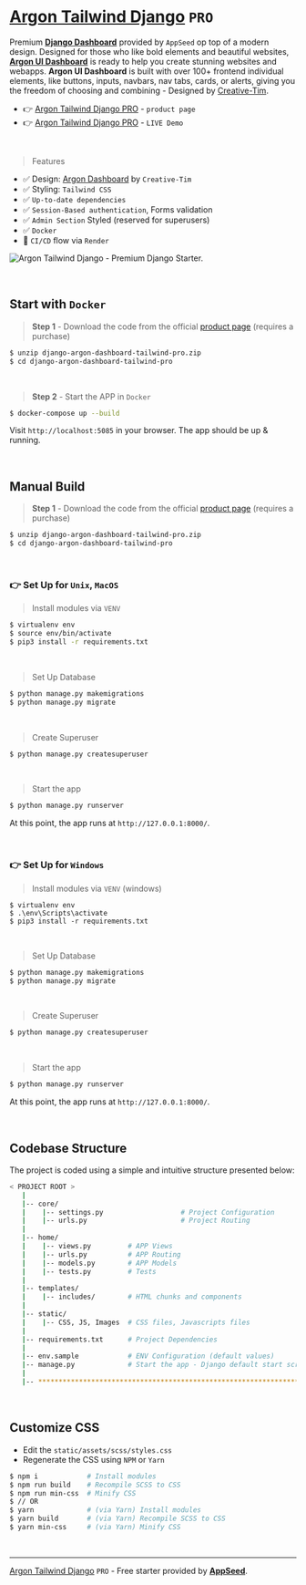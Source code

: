 # [Argon Tailwind Django](https://appseed.us/product/argon-dashboard-tailwind-pro/django/) `PRO`

Premium **[Django Dashboard](https://appseed.us/admin-dashboards/django/)** provided by `AppSeed` op top of a modern design. 
Designed for those who like bold elements and beautiful websites, **[Argon UI Dashboard](https://appseed.us/product/argon-dashboard-tailwind-pro/django/django/)** is ready to help you create stunning websites and webapps. **Argon UI Dashboard** is built with over 100+ frontend individual elements, like buttons, inputs, navbars, nav tabs, cards, or alerts, giving you the freedom of choosing and combining - Designed by [Creative-Tim](https://www.creative-tim.com/?AFFILIATE=128200).

- 👉 [Argon Tailwind Django PRO](https://appseed.us/product/argon-dashboard-tailwind-pro/django/) - `product page`
- 👉 [Argon Tailwind Django PRO](https://django-argon-tailwind-pro.onrender.com/) - `LIVE Demo`

<br />

> Features

- ✅ Design: [Argon Dashboard](https://www.creative-tim.com/product/argon-dashboard-pro-tailwind?AFFILIATE=128200) by `Creative-Tim`
- ✅ Styling: `Tailwind CSS`
- ✅ `Up-to-date dependencies`
- ✅ `Session-Based authentication`, Forms validation
- ✅ `Admin Section` Styled (reserved for superusers)
- ✅ `Docker`
- 🚀 `CI/CD` flow via `Render`


![Argon Tailwind Django - Premium Django Starter.](https://user-images.githubusercontent.com/51070104/228897490-b4b679c1-1342-41fd-badd-034e8b74570b.jpg)

<br /> 

## Start with `Docker`

> **Step 1** - Download the code from the official [product page](https://appseed.us/product/argon-dashboard-tailwind-pro/django/) (requires a purchase)

```bash
$ unzip django-argon-dashboard-tailwind-pro.zip
$ cd django-argon-dashboard-tailwind-pro
```

<br /> 

> **Step 2** - Start the APP in `Docker`

```bash
$ docker-compose up --build 
```

Visit `http://localhost:5085` in your browser. The app should be up & running.

<br />

## Manual Build

> **Step 1** - Download the code from the official [product page](https://appseed.us/product/argon-dashboard-tailwind-pro/django/) (requires a purchase)

```bash
$ unzip django-argon-dashboard-tailwind-pro.zip
$ cd django-argon-dashboard-tailwind-pro
```

<br />

### 👉 Set Up for `Unix`, `MacOS` 

> Install modules via `VENV`  

```bash
$ virtualenv env
$ source env/bin/activate
$ pip3 install -r requirements.txt
```

<br />

> Set Up Database

```bash
$ python manage.py makemigrations
$ python manage.py migrate
```

<br />

> Create Superuser

```bash
$ python manage.py createsuperuser
```

<br />

> Start the app

```bash
$ python manage.py runserver
```

At this point, the app runs at `http://127.0.0.1:8000/`. 

<br />

### 👉 Set Up for `Windows` 

> Install modules via `VENV` (windows) 

```
$ virtualenv env
$ .\env\Scripts\activate
$ pip3 install -r requirements.txt
```

<br />

> Set Up Database

```bash
$ python manage.py makemigrations
$ python manage.py migrate
```

<br />

> Create Superuser

```bash
$ python manage.py createsuperuser
```

<br />

> Start the app

```bash
$ python manage.py runserver
```

At this point, the app runs at `http://127.0.0.1:8000/`. 

<br />

## Codebase Structure

The project is coded using a simple and intuitive structure presented below:

```bash
< PROJECT ROOT >
   |
   |-- core/                            
   |    |-- settings.py                   # Project Configuration  
   |    |-- urls.py                       # Project Routing
   |
   |-- home/
   |    |-- views.py         # APP Views 
   |    |-- urls.py          # APP Routing
   |    |-- models.py        # APP Models 
   |    |-- tests.py         # Tests  
   |  
   |-- templates/
   |    |-- includes/        # HTML chunks and components   
   |
   |-- static/
   |    |-- CSS, JS, Images  # CSS files, Javascripts files   
   |
   |-- requirements.txt      # Project Dependencies
   |
   |-- env.sample            # ENV Configuration (default values)
   |-- manage.py             # Start the app - Django default start script
   |
   |-- ************************************************************************
```

<br />

## Customize CSS

- Edit the `static/assets/scss/styles.css`
- Regenerate the CSS using `NPM` or `Yarn`

```bash
$ npm i            # Install modules
$ npm run build    # Recompile SCSS to CSS
$ npm run min-css  # Minify CSS
$ // OR 
$ yarn             # (via Yarn) Install modules
$ yarn build       # (via Yarn) Recompile SCSS to CSS
$ yarn min-css     # (via Yarn) Minify CSS
```

<br />

---
[Argon Tailwind Django](https://appseed.us/product/argon-dashboard-tailwind-pro/django/) `PRO` - Free starter provided by **[AppSeed](https://appseed.us/)**.

